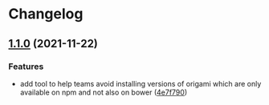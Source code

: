# Changelog

## [1.1.0](https://www.github.com/Financial-Times/origami/compare/origami-bower-safe-version-supervisor-v1.0.0...origami-bower-safe-version-supervisor-v1.1.0) (2021-11-22)


### Features

* add tool to help teams avoid installing versions of origami which are only available on npm and not also on bower ([4e7f790](https://www.github.com/Financial-Times/origami/commit/4e7f790ac9f4a5f8bceb88dd9bfe807370a5bd21))
